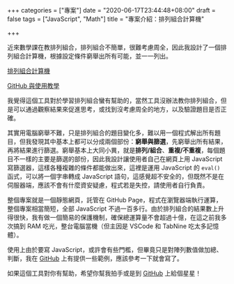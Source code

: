 +++
categories = ["專案"]
date = "2020-06-17T23:44:48+08:00"
draft = false
tags = ["JavaScript", "Math"]
title = "專案介紹：排列組合計算機"

+++

近來數學課在教排列組合，排列組合不簡單，很難考慮周全，因此我設計了一個排列組合計算機，根據設定條件窮舉出所有可能，並一一列出。

[排列組合計算機](https://lancatlin.github.io/combine_generator)

[GitHub 與使用教學](https://github.com/lancatlin/combine_generator)

我覺得這個工具對於學習排列組合蠻有幫助的，當然工具沒辦法教你排列組合，但是可以通過觀察結果來促進思考，或找到沒考慮周全的地方，以及驗證題目是否正確。

其實用電腦窮舉不難，只是排列組合的題目變化多，難以用一個程式解出所有題目，但我發現其中基本上都可以分成兩個部份：**窮舉與篩選**，先窮舉出所有結果，再將結果進行篩選。窮舉基本上大同小異，就是**排列/組合**、**重複/不重複**，每個題目不一樣的主要是篩選的部份，因此我設計讓使用者自己在網頁上用 JavaScript 寫篩選器，這樣各種複雜的條件都能做出來，這裡是運用 JavaScript 的 `eval()` 函式，可以將一個字串轉成 JavaScript 語句，這感覺超不安全的，但既然不是在伺服器端，應該不會有什麼資安疑慮，程式若是失控，請使用者自行負責。

整個專案就是一個靜態網頁，託管在 GitHub Page，程式在瀏覽器端執行運算，整個專案相當簡短，全部 JavaScript 不過一百多行。由於排列組合的結果數上升得很快，我有做一個簡易的保護機制，確保總運算量不會超過十億，在這之前我多次搞到 RAM 吃光，整台電腦當機（但主因是 VSCode 和 TabNine 吃太多記憶體）。

使用上由於要寫 JavaScript，或許會有些門檻，但畢竟只是對陣列數值做加總、判斷，我在 [GitHub](https://github.com/lancatlin/combine_generator) 上有提供一些範例，應該參考一下就會寫了。

如果這個工具對你有幫助，希望你幫我拍手或是到 [GitHub](https://github.com/lancatlin/combine_generator) 上給個星星！

